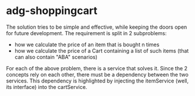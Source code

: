 # adg-shoppingcart

The solution tries to be simple and effective, while keeping the doors open for future development. 
The requirement is split in 2 subproblems:
  - how we calculate the price of an item that is bought n times
  - how we calculate the price of a Cart containing a list of such items (that can also contain "ABA" scenarios)

For each of the above problem, there is a service that solves it. Since the 2 concepts rely on each other, 
there must be a dependency between the two services. This dependency is highlighted by injecting the itemService 
(well, its interface) into the cartService.
